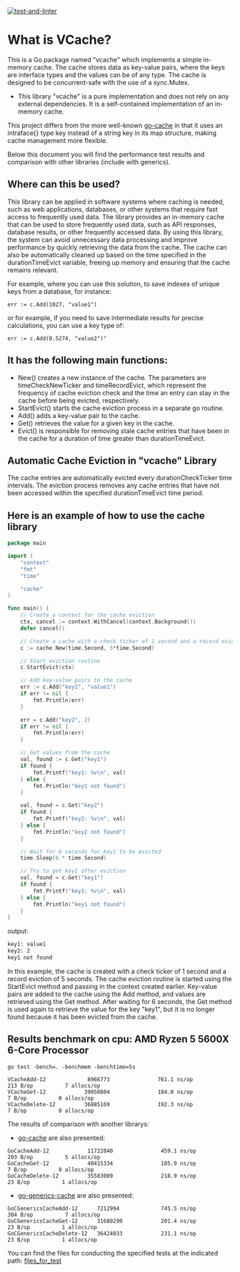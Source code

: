 [![test-and-linter](https://github.com/microup/vcache/actions/workflows/main.yml/badge.svg?branch=main)](https://github.com/microup/vcache/actions/workflows/main.yml)

# What is VCache?

This is a Go package named "vcache" which implements a simple in-memory cache. The cache stores data as key-value pairs, where the keys are interface types and the values can be of any type. The cache is designed to be concurrent-safe with the use of a sync.Mutex.

* This library "vcache" is a pure implementation and does not rely on any external dependencies. It is a self-contained implementation of an in-memory cache.

This project differs from the more well-known [go-cache](https://github.com/patrickmn/go-cache) in that it uses an intraface{} type key instead of a string key in its map structure, making cache management more flexible.

Below this document you will find the performance test results and comparison with other libraries (include with generics).

## Where can this be used?

This library can be applied in software systems where caching is needed, such as web applications, databases, or other systems that require fast access to frequently used data. The library provides an in-memory cache that can be used to store frequently used data, such as API responses, database results, or other frequently accessed data. By using this library, the system can avoid unnecessary data processing and improve performance by quickly retrieving the data from the cache. The cache can also be automatically cleaned up based on the time specified in the durationTimeEvict variable, freeing up memory and ensuring that the cache remains relevant.

For example, where you can use this solution, to save indexes of unique keys from a database, for instance:

```err := c.Add(1027, "value1")```

or for example, if you need to save intermediate results for precise calculations, you can use a key type of:

```err := c.Add(0.5274, "value2")"```


## It has the following main functions:

- New() creates a new instance of the cache. The parameters are timeCheckNewTicker and timeRecordEvict, which represent the frequency of cache eviction check and the time an entry can stay in the cache before being evicted, respectively.
- StartEvict() starts the cache eviction process in a separate go routine.
- Add() adds a key-value pair to the cache.
- Get() retrieves the value for a given key in the cache.
- Evict() is responsible for removing stale cache entries that have been in the cache for a duration of time greater than durationTimeEvict.

## Automatic Cache Eviction in "vcache" Library

The cache entries are automatically evicted every durationCheckTicker time intervals. The eviction process removes any cache entries that have not been accessed within the specified durationTimeEvict time period.

## Here is an example of how to use the cache library

```go
package main

import (
    "context"
    "fmt"
    "time"

    "cache"
)

func main() {
    // Create a context for the cache eviction
    ctx, cancel := context.WithCancel(context.Background())
    defer cancel()

    // Create a cache with a check ticker of 1 second and a record eviction of 5 seconds
    c := cache.New(time.Second, 5*time.Second)

    // Start eviction routine
    c.StartEvict(ctx)

    // Add key-value pairs to the cache
    err := c.Add("key1", "value1")
    if err != nil {
        fmt.Println(err)
    }

    err = c.Add("key2", 2)
    if err != nil {
        fmt.Println(err)
    }

    // Get values from the cache
    val, found := c.Get("key1")
    if found {
        fmt.Printf("key1: %v\n", val)
    } else {
        fmt.Println("key1 not found")
    }

    val, found = c.Get("key2")
    if found {
        fmt.Printf("key2: %v\n", val)
    } else {
        fmt.Println("key2 not found")
    }

    // Wait for 6 seconds for key1 to be evicted
    time.Sleep(6 * time.Second)

    // Try to get key1 after eviction
    val, found = c.Get("key1")
    if found {
        fmt.Printf("key1: %v\n", val)
    } else {
        fmt.Println("key1 not found")
    }
}
```
output:

```bash
key1: value1
key2: 2
key1 not found
```

In this example, the cache is created with a check ticker of 1 second and a record eviction of 5 seconds. The cache eviction routine is started using the StartEvict method and passing in the context created earlier. Key-value pairs are added to the cache using the Add method, and values are retrieved using the Get method. After waiting for 6 seconds, the Get method is used again to retrieve the value for the key "key1", but it is no longer found because it has been evicted from the cache.

## Results benchmark on cpu: AMD Ryzen 5 5600X 6-Core Processor
```
go test -bench=. -benchmem -benchtime=5s
```
```
VCacheAdd-12             8966773               761.1 ns/op           213 B/op          7 allocs/op
VCacheGet-12            39050804               184.0 ns/op             7 B/op          0 allocs/op
VCacheDelete-12         36885169               192.3 ns/op             7 B/op          0 allocs/op
```
The results of comparison with another librarys:

- [go-cache](https://github.com/patrickmn/go-cache) are also presented:
```
GoCacheAdd-12            11722840               459.1 ns/op           203 B/op          5 allocs/op
GoCacheGet-12            40415334               185.9 ns/op             7 B/op          0 allocs/op
GoCacheDelete-12         35583009               218.9 ns/op            23 B/op          1 allocs/op
```
- [go-generics-cache](https://github.com/Code-Hex/go-generics-cache) are also presented:
```
GoCGenericsCacheAdd-12      7212994             745.5 ns/op           304 B/op          7 allocs/op
GoCGenericsCacheGet-12      31680290            201.4 ns/op            23 B/op          1 allocs/op
GoCGenericsCacheDelete-12   36424033            231.1 ns/op            23 B/op          1 allocs/op
```
You can find the files for conducting the specified tests at the indicated path: [files_for_test](https://github.com/microup/vcache/tree/main/test_other_libs) 

